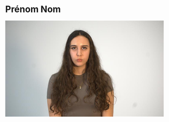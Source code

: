 # Prénom Nom

![](equipe/manel_yaya/photo_manel.jpg)


 <!--
À la session 6, 
- Au début de la semaine : 
    - Objectifs de la semaine
- À la fin de la semaine :
    - Explication détaillée des tâches accomplies
    - Documentation multimédia des tâches accomplies
 -->

